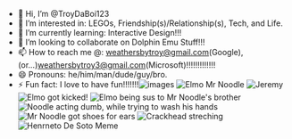 - 👋 Hi, I’m @TroyDaBoi123
- 👀 I’m interested in: LEGOs, Friendship(s)/Relationship(s), Tech, and Life.
- 🌱 I’m currently learning: Interactive Design!!!
- 💞️ I’m looking to collaborate on Dolphin Emu Stuff!!!
- 📫 How to reach me @: weathersbytroy@gmail.com(Google),(or...)weathersbytroy3@gmail.com(Microsoft)!!!!!!!!!!!!!
- 😄 Pronouns: he/him/man/dude/guy/bro.
- ⚡ Fun fact: I love to have fun!!!!!!!![images](https://github.com/user-attachments/assets/3e1f38b1-52c1-4c74-bf11-9cda628a46d8)
![Elmo   Mr  Noodle](https://github.com/user-attachments/assets/05f14c02-2577-4a80-94f9-41fbc897514d)
![Jeremy](https://github.com/user-attachments/assets/b72a67c7-d22a-4fc9-86dd-03b70f82a619)
![Elmo got kicked!](https://github.com/user-attachments/assets/54e9d7f9-8ece-4fb1-a452-a63f07e30073)
![Elmo being sus to Mr  Noodle's brother](https://github.com/user-attachments/assets/e94b15f9-6059-4838-8f26-c1637378ec1f)
![Noodle acting dumb, while trying to wash his hands](https://github.com/user-attachments/assets/1a0998aa-8262-4514-b228-c304e883b630)
![Mr  Noodle got shoes for ears](https://github.com/user-attachments/assets/0b8c8228-047f-4c71-8af2-e829fda0ed8b)
![Crackhead streching](https://github.com/user-attachments/assets/d9882701-e11a-4ef4-ad96-2a7a29472629)
![Henrneto De Soto Meme](https://github.com/user-attachments/assets/2b0e6db2-070c-4fef-a050-88862eec5688)


<!---
TroyDaBoi123/TroyDaBoi123 is a ✨ special ✨ repository because its `README.md` (this file) appears on your GitHub profile.
You can click the Preview link to take a look at your changes.
--->
